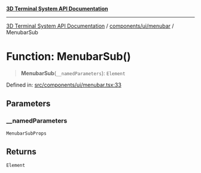 [**3D Terminal System API Documentation**](../../../../README.md)

***

[3D Terminal System API Documentation](../../../../README.md) / [components/ui/menubar](../README.md) / MenubarSub

# Function: MenubarSub()

> **MenubarSub**(`__namedParameters`): `Element`

Defined in: [src/components/ui/menubar.tsx:33](https://github.com/Dicommunitas/ThreeJS_Terminal_3D/blob/afa16084199c8b26e5e606d73d21408027534f3a/src/components/ui/menubar.tsx#L33)

## Parameters

### \_\_namedParameters

`MenubarSubProps`

## Returns

`Element`
